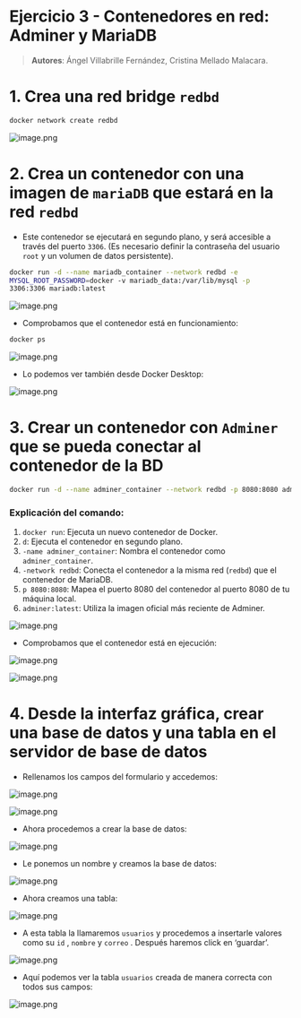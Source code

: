 # Ejercicio 3 - Contenedores en red: Adminer y MariaDB

> **Autores**: Ángel Villabrille Fernández, Cristina Mellado Malacara.
> 

# 1. Crea una red bridge `redbd`

```bash
docker network create redbd
```

![image.png](imagenes/image.png)

# 2. Crea un contenedor con una imagen de `mariaDB` que estará en la red `redbd`

- Este contenedor se ejecutará en segundo plano, y será accesible a través del puerto `3306`. (Es necesario definir la contraseña del usuario `root` y un volumen de datos persistente).

```bash
docker run -d --name mariadb_container --network redbd -e 
MYSQL_ROOT_PASSWORD=docker -v mariadb_data:/var/lib/mysql -p 
3306:3306 mariadb:latest
```

![image.png](imagenes/image%201.png)

- Comprobamos que el contenedor está en funcionamiento:

```bash
docker ps
```

![image.png](imagenes/image%202.png)

- Lo podemos ver también desde Docker Desktop:

![image.png](imagenes/image%203.png)

# 3. Crear un contenedor con `Adminer` que se pueda conectar al contenedor de la BD

```bash
docker run -d --name adminer_container --network redbd -p 8080:8080 adminer:latest
```

### **Explicación del comando:**

1. `docker run`: Ejecuta un nuevo contenedor de Docker.
2. `d`: Ejecuta el contenedor en segundo plano.
3. `-name adminer_container`: Nombra el contenedor como `adminer_container`.
4. `-network redbd`: Conecta el contenedor a la misma red (`redbd`) que el contenedor de MariaDB.
5. `p 8080:8080`: Mapea el puerto 8080 del contenedor al puerto 8080 de tu máquina local.
6. `adminer:latest`: Utiliza la imagen oficial más reciente de Adminer.

![image.png](imagenes/image%204.png)

- Comprobamos que el contenedor está en ejecución:

![image.png](imagenes/image%205.png)

![image.png](imagenes/image%206.png)

# 4. Desde la interfaz gráfica, crear una base de datos y una tabla en el servidor de base de datos

- Rellenamos los campos del formulario y accedemos:

![image.png](imagenes/image%207.png)

![image.png](imagenes/image%208.png)

- Ahora procedemos a crear la base de datos:

![image.png](imagenes/image%209.png)

- Le ponemos un nombre y creamos la base de datos:

![image.png](imagenes/image%2010.png)

- Ahora creamos una tabla:

![image.png](imagenes/image%2011.png)

- A esta tabla la llamaremos `usuarios` y procedemos a insertarle valores como su `id` , `nombre`  y `correo` . Después haremos click en ‘guardar’.

![image.png](imagenes/image%2012.png)

- Aquí podemos ver la tabla `usuarios` creada de manera correcta con todos sus campos:

![image.png](imagenes/image%2013.png)
